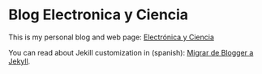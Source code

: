 # Blog Electronica y Ciencia

This is my personal blog and web page: [Electrónica y Ciencia](https://electronicayciencia.com/)

You can read about Jekill customization in (spanish): [Migrar de Blogger a Jekyll](https://www.electronicayciencia.com/2020/12/migrar-blogger-a-jekyll.html).



